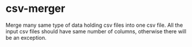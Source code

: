 csv-merger
==========

Merge many same type of data holding csv files into one csv file. All the input csv files should have same number of columns, otherwise there will be an exception.
